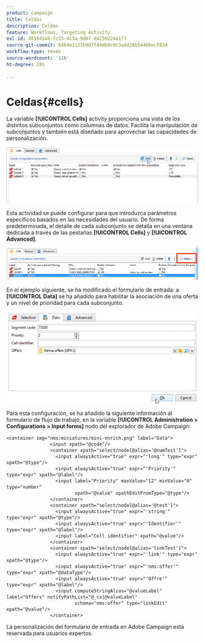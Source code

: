 ```yaml
---
product: campaign
title: Celdas
description: Celdas
feature: Workflows, Targeting Activity
exl-id: d85645a6-fc15-4c3a-9d67-d4230224e1f7
source-git-commit: 6464e1121b907f44db9c0c3add28b54486ecf834
workflow-type: tm+mt
source-wordcount: '116'
ht-degree: 28%

---
```


# Celdas{#cells}

La variable **[!UICONTROL Cells]** activity proporciona una vista de los distintos subconjuntos como columnas de datos. Facilita la manipulación de subconjuntos y también está diseñado para aprovechar las capacidades de personalización.

![](assets/wf_split_cells.png)

Esta actividad se puede configurar para que introduzca parámetros específicos basados en las necesidades del usuario. De forma predeterminada, el detalle de cada subconjunto se detalla en una ventana dedicada a través de las pestañas **[!UICONTROL Cells]** y **[!UICONTROL Advanced]**. 

![](assets/wf_split_cells_with_customization.png)

En el ejemplo siguiente, se ha modificado el formulario de entrada: a **[!UICONTROL Data]** se ha añadido para habilitar la asociación de una oferta y un nivel de prioridad para cada subconjunto.

![](assets/cells-activity-sample.png)

Para esta configuración, se ha añadido la siguiente información al formulario de flujo de trabajo, en la variable **[!UICONTROL Administration > Configurations > Input forms]** nodo del explorador de Adobe Campaign:

```
<container img="nms:miniatures/mini-enrich.png" label="Data">
                <input xpath="@code"/>
                <container xpath="select/node[@alias='@numTest']">
                  <input alwaysActive="true" expr="'long'" type="expr" xpath="@type"/>
                  <input alwaysActive="true" expr="'Priority'" type="expr" xpath="@label"/>
                  <input label="Priority" maxValue="12" minValue="0" type="number"
                         xpath="@value" xpathEditFromType="@type"/>
                </container>
                <container xpath="select/node[@alias='@test']">
                  <input alwaysActive="true" expr="'string'" type="expr" xpath="@type"/>
                  <input alwaysActive="true" expr="'Identifier'" type="expr" xpath="@label"/>
                  <input label="Cell identifier" xpath="@value"/>
                </container>
                <container xpath="select/node[@alias='linkTest']">
                  <input alwaysActive="true" expr="'link'" type="expr" xpath="@type"/>
                  <input alwaysActive="true" expr="'nms:offer'" type="expr" xpath="@dataType"/>
                  <input alwaysActive="true" expr="'Offre'" type="expr" xpath="@label"/>
                  <input computeStringAlias="@valueLabel" label="Offers" notifyPathList="@_cs|@valueLabel"
                         schema="nms:offer" type="linkEdit" xpath="@value"/>
                </container>
```

La personalización del formulario de entrada en Adobe Campaign está reservada para usuarios expertos.